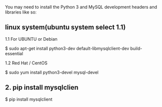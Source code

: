 You may need to install the Python 3 and MySQL development headers and libraries like so: 

## linux system(ubuntu system select 1.1)

1.1 For UBUNTU or Debian

$ sudo apt-get install python3-dev default-libmysqlclient-dev build-essential

1.2 Red Hat / CentOS

$ sudo yum install python3-devel mysql-devel

## 2. pip install mysqlclien

$ pip install mysqlclient
